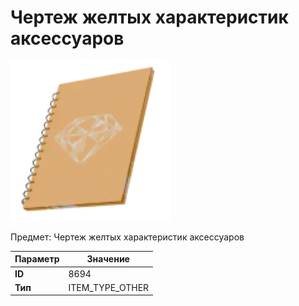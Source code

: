 # Чертеж желтых характеристик аксессуаров

![Item Image](../img/8694.webp?raw=true)

Предмет: Чертеж желтых характеристик аксессуаров<br>


| Параметр | Значение |
|----------|----------|
| **ID** | 8694 |
| **Тип** | ITEM_TYPE_OTHER |

